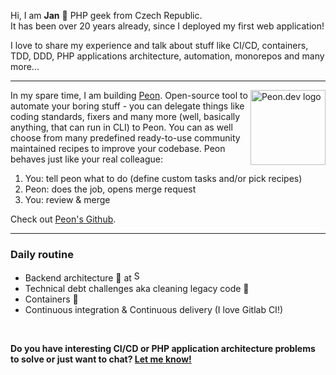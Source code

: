 Hi, I am **Jan** 👋 PHP geek from Czech Republic.  
It has been over 20 years already, since I deployed my first web application!

I love to share my experience and talk about stuff like CI/CD, containers, TDD, DDD, PHP applications architecture, automation, monorepos and many more... 

----

<a href="https://github.com/peon-dev/peon"><img align="right" src="https://user-images.githubusercontent.com/3995003/164972861-0f39562a-4629-4029-9ff9-ec5ff5c08182.png" alt="Peon.dev logo" height="120"></a>

In my spare time, I am building [Peon](https://peon.dev). Open-source tool to automate your boring stuff - you can delegate things like coding standards, fixers and many more (well, basically anything, that can run in CLI) to Peon. You can as well choose from many predefined ready-to-use community maintained recipes to improve your codebase. Peon behaves just like your real colleague:

1. You: tell peon what to do (define custom tasks and/or pick recipes)
2. Peon: does the job, opens merge request
3. You: review & merge

Check out [Peon's Github](https://github.com/peon-dev/peon).

----

### Daily routine

- Backend architecture 🐘 at <a href="https://sharry.tech"><img src="https://user-images.githubusercontent.com/3995003/164972780-d7ed443f-46b0-40b3-ad30-845a7994513a.png" alt="Sharry.tech logo" height="17"></a>
- Technical debt challenges aka cleaning legacy code 🧹  
- Containers 🐳   
- Continuous integration & Continuous delivery (I love Gitlab CI!)

<br>

**Do you have interesting CI/CD or PHP application architecture problems to solve or just want to chat? [Let me know!](mailto:j.mikes@me.com)**
